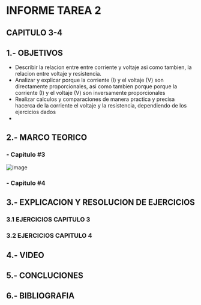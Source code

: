# INFORME TAREA 2
## CAPITULO 3-4
## 1.- OBJETIVOS
- Describir la relacion entre entre corriente y voltaje asi como tambien, la relacion entre voltaje y resistencia.
- Analizar y explicar porque la corriente (I) y el voltaje (V) son directamente proporcionales, asi como tambien porque porque la corriente (I) y el voltaje (V) son inversamente proporcionales
- Realizar calculos y comparaciones de manera practica y precisa hacerca de la corriente el voltaje y la resistencia, dependiendo de los ejercicios dados
- 





## 2.- MARCO TEORICO

### - Capitulo #3
![image](https://user-images.githubusercontent.com/105298935/170138998-85d6a3c7-6836-4d1c-9019-8a57e8752a18.png)

### - Capitulo #4



## 3.- EXPLICACION Y RESOLUCION DE EJERCICIOS

### 3.1 EJERCICIOS CAPITULO 3

### 3.2 EJERCICIOS CAPITULO 4


## 4.- VIDEO



## 5.- CONCLUCIONES 


## 6.- BIBLIOGRAFIA


